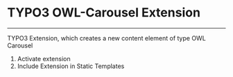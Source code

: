 # TYPO3 OWL-Carousel Extension
___

TYPO3 Extension, which creates a new content element of type OWL Carousel

1. Activate extension
2. Include Extension in Static Templates